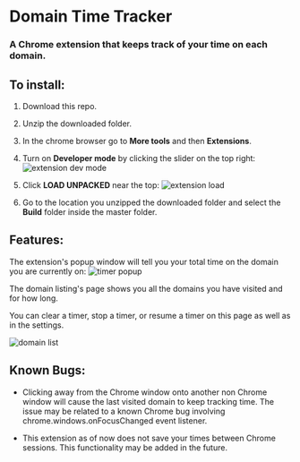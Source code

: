 # Domain Time Tracker
### A Chrome extension that keeps track of your time on each domain.

## To install:

1. Download this repo.

2. Unzip the downloaded folder.

3. In the chrome browser go to **More tools** and then **Extensions**.

4. Turn on **Developer mode** by clicking the slider on the top right:
![extension dev mode](https://user-images.githubusercontent.com/6424086/40699649-6804e5c6-638a-11e8-8f68-2db3e6cdbf13.png)

5. Click **LOAD UNPACKED** near the top:
![extension load](https://user-images.githubusercontent.com/6424086/40699651-6996a28a-638a-11e8-9459-6e8bf4e05389.png)

6. Go to the location you unzipped the downloaded folder and select the **Build** folder 
   inside the master folder.

## Features:

The extension's popup window will tell you your total time on the domain you are currently on:
![timer popup](https://user-images.githubusercontent.com/6424086/40738534-b4f9925a-63f8-11e8-964f-78f23edc1fdf.png)

The domain listing's page shows you all the domains you have visited and for how long.

You can clear a timer, stop a timer, or resume a timer on this page as well as in the settings.

![domain list](https://user-images.githubusercontent.com/6424086/40738537-b60b8306-63f8-11e8-80f9-6052d73e0341.png)

## Known Bugs:
- Clicking away from the Chrome window onto another non Chrome window will cause the last
  visited domain to keep tracking time. The issue may be related to a known Chrome bug
  involving chrome.windows.onFocusChanged event listener.
  
- This extension as of now does not save your times between Chrome sessions. This 
  functionality may be added in the future.
